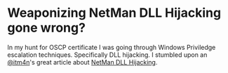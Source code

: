 # Weaponizing NetMan DLL Hijacking gone wrong?

<p>In my hunt for OSCP certificate I was going through Windows Priviledge escalation techniques. Specifically DLL hijacking. I stumbled upon an <a href="https://twitter.com/itm4n">@itm4n</a>'s great article about <a href="https://itm4n.github.io/windows-server-netman-dll-hijacking/">NetMan DLL Hijacking</a>.
